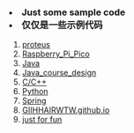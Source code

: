 <h3><li>Just some sample code</br><li>仅仅是一些示例代码</h3>
<ol>
<li><a href="https://github.com/GIIHHAIRWTW/proteus">proteus</a></li>
<li><a href="https://github.com/GIIHHAIRWTW/Raspberry_Pi_Pico">Raspberry_Pi_Pico</a></li>
<li><a href="https://github.com/GIIHHAIRWTW/Java">Java</a></li>
<li><a href="https://github.com/GIIHHAIRWTW/Java_course_design">Java_course_design</a></li>
<li><a href="https://github.com/GIIHHAIRWTW/C-Cpp">C/C++</a></li>
<li><a href="https://github.com/GIIHHAIRWTW/Python">Python</a></li>
<li><a href="https://github.com/GIIHHAIRWTW/Spring">Spring</a></li>
<li><a href="https://github.com/GIIHHAIRWTW/GIIHHAIRWTW.github.io">GIIHHAIRWTW.github.io</a></li>
<li><a href="https://github.com/GIIHHAIRWTW/Just-for-fun">just for fun</a></li>
</ol>
